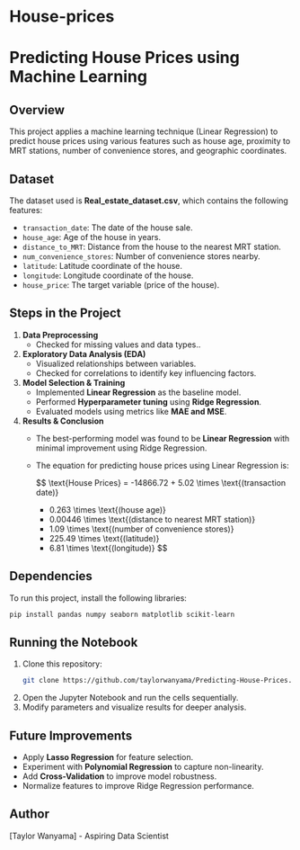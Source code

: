 # House-prices
# Predicting House Prices using Machine Learning

## Overview

This project applies a machine learning technique (Linear Regression) to predict house prices using various features such as house age, proximity to MRT stations, number of convenience stores, and geographic coordinates.

## Dataset

The dataset used is **Real\_estate\_dataset.csv**, which contains the following features:

- `transaction_date`: The date of the house sale.
- `house_age`: Age of the house in years.
- `distance_to_MRT`: Distance from the house to the nearest MRT station.
- `num_convenience_stores`: Number of convenience stores nearby.
- `latitude`: Latitude coordinate of the house.
- `longitude`: Longitude coordinate of the house.
- `house_price`: The target variable (price of the house).

## Steps in the Project

1. **Data Preprocessing**
   - Checked for missing values and data types..
2. **Exploratory Data Analysis (EDA)**
   - Visualized relationships between variables.
   - Checked for correlations to identify key influencing factors.
3. **Model Selection & Training**
   - Implemented **Linear Regression** as the baseline model.
   - Performed **Hyperparameter tuning** using **Ridge Regression**.
   - Evaluated models using metrics like **MAE and MSE**.
4. **Results & Conclusion**
   - The best-performing model was found to be **Linear Regression** with minimal improvement using Ridge Regression.
   - The equation for predicting house prices using Linear Regression is:

     $$
     \text{House Prices} = -14866.72 + 5.02 \times \text{(transaction date)}  
     - 0.263 \times \text{(house age)}  
     - 0.00446 \times \text{(distance to nearest MRT station)}  
     + 1.09 \times \text{(number of convenience stores)}  
     + 225.49 \times \text{(latitude)}  
     - 6.81 \times \text{(longitude)}
     $$

## Dependencies

To run this project, install the following libraries:

```bash
pip install pandas numpy seaborn matplotlib scikit-learn
```

## Running the Notebook

1. Clone this repository:
   ```bash
   git clone https://github.com/taylorwanyama/Predicting-House-Prices.git
   ```
2. Open the Jupyter Notebook and run the cells sequentially.
3. Modify parameters and visualize results for deeper analysis.

## Future Improvements

- Apply **Lasso Regression** for feature selection.
- Experiment with **Polynomial Regression** to capture non-linearity.
- Add **Cross-Validation** to improve model robustness.
- Normalize features to improve Ridge Regression performance.

## Author

[Taylor Wanyama] - Aspiring Data Scientist


